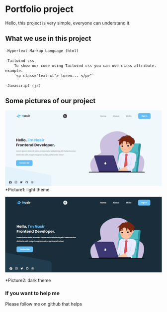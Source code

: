 # Portfolio project
Hello, this project is very simple, everyone can understand it.

## What we use in this project

    -Hypertext Markup Language (html)

    -Tailwind css 
        To show our code using Tailwind css you can use class attribute. example.
        `<p class="text-xl"> lorem... </p>"`

    -Javascript (js)

## Some pictures of our project 
![Refernce images](./landing%20page/images/light%20theme.PNG)
 *Picture1: light theme


![image the output of the program](./landing%20page/images/dark%20theme.PNG)

 *Picture2: dark theme


 ### If you want to help me

Please follow me on github that helps












